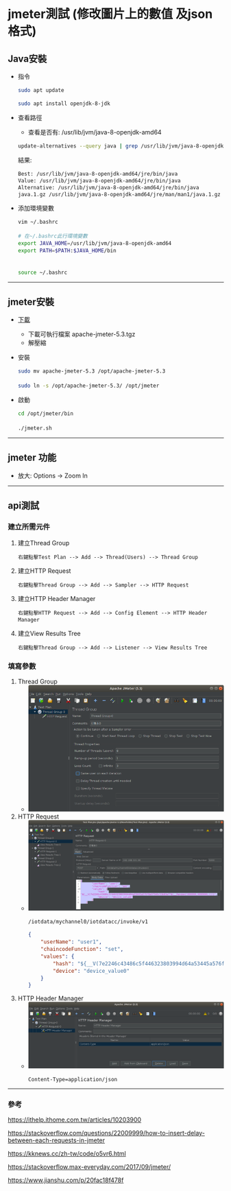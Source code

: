 # **jmeter測試 (修改圖片上的數值 及json格式)**

## Java安裝
* 指令
    ```sh
    sudo apt update
    ```
    ```sh
    sudo apt install openjdk-8-jdk
    ```

* 查看路徑
    * 查看是否有: /usr/lib/jvm/java-8-openjdk-amd64
    ```sh
    update-alternatives --query java | grep /usr/lib/jvm/java-8-openjdk-amd64
    ```
    結果:
    ```
    Best: /usr/lib/jvm/java-8-openjdk-amd64/jre/bin/java
    Value: /usr/lib/jvm/java-8-openjdk-amd64/jre/bin/java
    Alternative: /usr/lib/jvm/java-8-openjdk-amd64/jre/bin/java
    java.1.gz /usr/lib/jvm/java-8-openjdk-amd64/jre/man/man1/java.1.gz

    ```

* 添加環境變數
    ```sh
    vim ~/.bashrc

    # 在~/.bashrc此行環境變數
    export JAVA_HOME=/usr/lib/jvm/java-8-openjdk-amd64
    export PATH=$PATH:$JAVA_HOME/bin


    source ~/.bashrc
    ```

---

## jmeter安裝
* [下載](https://jmeter.apache.org/download_jmeter.cgi)
    * 下載可執行檔案 apache-jmeter-5.3.tgz
    * 解壓縮

* 安裝
    ```sh
    sudo mv apache-jmeter-5.3 /opt/apache-jmeter-5.3
    
    sudo ln -s /opt/apache-jmeter-5.3/ /opt/jmeter    
    ```

* 啟動
    ```sh
    cd /opt/jmeter/bin

    ./jmeter.sh
    ```
---

## jmeter 功能

* 放大: Options -> Zoom In

---

## api測試

### 建立所需元件
1. 建立Thread Group
    ```
    右鍵點擊Test Plan --> Add --> Thread(Users) --> Thread Group
    ```
2. 建立HTTP Request
    ```
    右鍵點擊Thread Group --> Add --> Sampler --> HTTP Request
    ```
3. 建立HTTP Header Manager
    ```
    右鍵點擊HTTP Request --> Add --> Config Element --> HTTP Header Manager
    ```
4. 建立View Results Tree
    ```
    右鍵點擊Thread Group --> Add --> Listener --> View Results Tree
    ```

### 填寫參數
1.  Thread Group
    * ![pic1.png](img/pic1.png)
2.  HTTP Request
    * ![pic2.png](img/pic2.png)
        ```
        /iotdata/mychannel0/iotdatacc/invoke/v1
        ```
        ```json
        {
            "userName": "user1",
            "chaincodeFunction": "set",
            "values": {
                "hash": "${__V(7e2246c43486c5f446323803994d64a53445a576f8e97546c53b83a77${__Random(1000000,9000000,)})}",
                "device": "device_value0"
            }
        }
        ```
3. HTTP Header Manager
    * ![pic3.png](img/pic3.png)
        ```
        Content-Type=application/json
        ```



---
### 參考

https://ithelp.ithome.com.tw/articles/10203900

https://stackoverflow.com/questions/22009999/how-to-insert-delay-between-each-requests-in-jmeter

https://kknews.cc/zh-tw/code/o5vr6.html

https://stackoverflow.max-everyday.com/2017/09/jmeter/

https://www.jianshu.com/p/20fac18f478f




